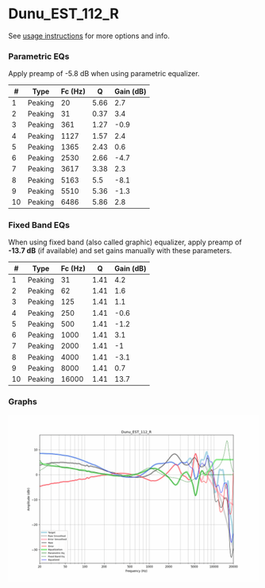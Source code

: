 # Dunu_EST_112_R
See [usage instructions](https://github.com/jaakkopasanen/AutoEq#usage) for more options and info.

### Parametric EQs
Apply preamp of -5.8 dB when using parametric equalizer.

|   # | Type    |   Fc (Hz) |    Q |   Gain (dB) |
|-----|---------|-----------|------|-------------|
|   1 | Peaking |        20 | 5.66 |         2.7 |
|   2 | Peaking |        31 | 0.37 |         3.4 |
|   3 | Peaking |       361 | 1.27 |        -0.9 |
|   4 | Peaking |      1127 | 1.57 |         2.4 |
|   5 | Peaking |      1365 | 2.43 |         0.6 |
|   6 | Peaking |      2530 | 2.66 |        -4.7 |
|   7 | Peaking |      3617 | 3.38 |         2.3 |
|   8 | Peaking |      5163 | 5.5  |        -8.1 |
|   9 | Peaking |      5510 | 5.36 |        -1.3 |
|  10 | Peaking |      6486 | 5.86 |         2.8 |

### Fixed Band EQs
When using fixed band (also called graphic) equalizer, apply preamp of **-13.7 dB** (if available) and set gains manually with these parameters.

|   # | Type    |   Fc (Hz) |    Q |   Gain (dB) |
|-----|---------|-----------|------|-------------|
|   1 | Peaking |        31 | 1.41 |         4.2 |
|   2 | Peaking |        62 | 1.41 |         1.6 |
|   3 | Peaking |       125 | 1.41 |         1.1 |
|   4 | Peaking |       250 | 1.41 |        -0.6 |
|   5 | Peaking |       500 | 1.41 |        -1.2 |
|   6 | Peaking |      1000 | 1.41 |         3.1 |
|   7 | Peaking |      2000 | 1.41 |        -1   |
|   8 | Peaking |      4000 | 1.41 |        -3.1 |
|   9 | Peaking |      8000 | 1.41 |         0.7 |
|  10 | Peaking |     16000 | 1.41 |        13.7 |

### Graphs
![](./Dunu_EST_112_R.png)
